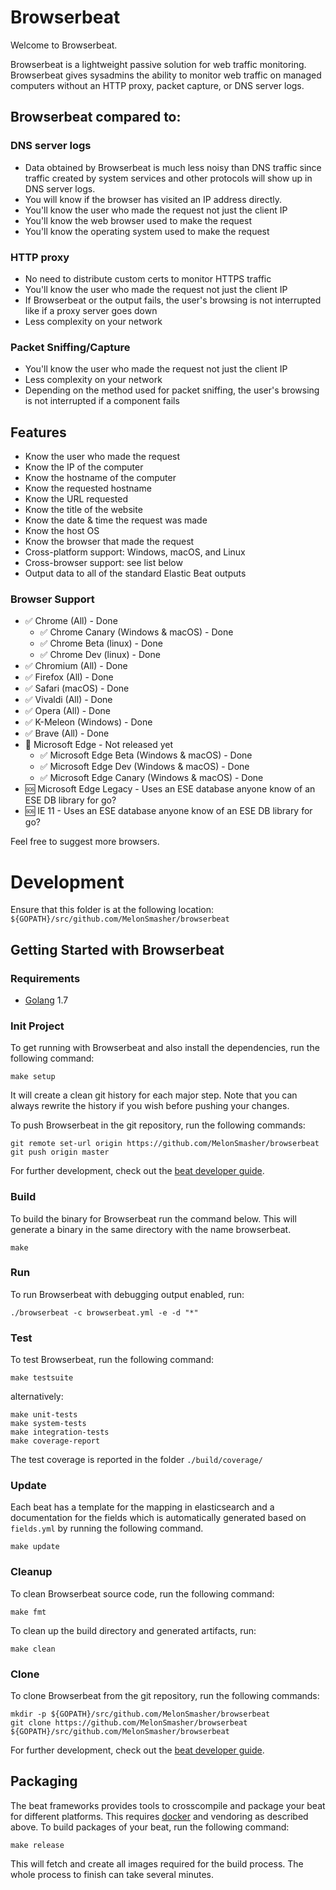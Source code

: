 # Browserbeat

Welcome to Browserbeat.

Browserbeat is a lightweight passive solution for web traffic monitoring. Browserbeat gives sysadmins the ability to monitor web traffic on managed computers without an HTTP proxy, packet capture, or DNS server logs.

## Browserbeat compared to:

### DNS server logs

* Data obtained by Browserbeat is much less noisy than DNS traffic since traffic created by system services and other protocols will show up in DNS server logs.
* You will know if the browser has visited an IP address directly.
* You'll know the user who made the request not just the client IP
* You'll know the web browser used to make the request
* You'll know the operating system used to make the request

### HTTP proxy

* No need to distribute custom certs to monitor HTTPS traffic
* You'll know the user who made the request not just the client IP
* If Browserbeat or the output fails, the user's browsing is not interrupted like if a proxy server goes down
* Less complexity on your network
 
### Packet Sniffing/Capture

* You'll know the user who made the request not just the client IP
* Less complexity on your network
* Depending on the method used for packet sniffing, the user's browsing is not interrupted if a component fails

## Features

* Know the user who made the request
* Know the IP of the computer
* Know the hostname of the computer
* Know the requested hostname
* Know the URL requested
* Know the title of the website
* Know the date & time the request was made
* Know the host OS
* Know the browser that made the request
* Cross-platform support: Windows, macOS, and Linux
* Cross-browser support: see list below
* Output data to all of the standard Elastic Beat outputs

### Browser Support

* :white_check_mark: Chrome (All) - Done
    * :white_check_mark: Chrome Canary (Windows & macOS) - Done
    * :white_check_mark: Chrome Beta (linux) - Done
    * :white_check_mark: Chrome Dev (linux) - Done
* :white_check_mark: Chromium (All) - Done
* :white_check_mark: Firefox (All) - Done
* :white_check_mark: Safari (macOS) - Done
* :white_check_mark: Vivaldi (All) - Done
* :white_check_mark: Opera (All) - Done
* :white_check_mark: K-Meleon (Windows) - Done
* :white_check_mark: Brave (All) - Done
* :yellow_heart: Microsoft Edge - Not released yet
    * :white_check_mark: Microsoft Edge Beta (Windows & macOS) - Done
    * :white_check_mark: Microsoft Edge Dev (Windows & macOS) - Done
    * :white_check_mark: Microsoft Edge Canary (Windows & macOS) - Done
* :sos: Microsoft Edge Legacy - Uses an ESE database anyone know of an ESE DB library for go?
* :sos: IE 11 - Uses an ESE database anyone know of an ESE DB library for go?

Feel free to suggest more browsers.

# Development

Ensure that this folder is at the following location:
`${GOPATH}/src/github.com/MelonSmasher/browserbeat`

## Getting Started with Browserbeat

### Requirements

* [Golang](https://golang.org/dl/) 1.7

### Init Project
To get running with Browserbeat and also install the
dependencies, run the following command:

```
make setup
```

It will create a clean git history for each major step. Note that you can always rewrite the history if you wish before pushing your changes.

To push Browserbeat in the git repository, run the following commands:

```
git remote set-url origin https://github.com/MelonSmasher/browserbeat
git push origin master
```

For further development, check out the [beat developer guide](https://www.elastic.co/guide/en/beats/libbeat/current/new-beat.html).

### Build

To build the binary for Browserbeat run the command below. This will generate a binary
in the same directory with the name browserbeat.

```
make
```


### Run

To run Browserbeat with debugging output enabled, run:

```
./browserbeat -c browserbeat.yml -e -d "*"
```


### Test

To test Browserbeat, run the following command:

```
make testsuite
```

alternatively:
```
make unit-tests
make system-tests
make integration-tests
make coverage-report
```

The test coverage is reported in the folder `./build/coverage/`

### Update

Each beat has a template for the mapping in elasticsearch and a documentation for the fields
which is automatically generated based on `fields.yml` by running the following command.

```
make update
```


### Cleanup

To clean  Browserbeat source code, run the following command:

```
make fmt
```

To clean up the build directory and generated artifacts, run:

```
make clean
```


### Clone

To clone Browserbeat from the git repository, run the following commands:

```
mkdir -p ${GOPATH}/src/github.com/MelonSmasher/browserbeat
git clone https://github.com/MelonSmasher/browserbeat ${GOPATH}/src/github.com/MelonSmasher/browserbeat
```


For further development, check out the [beat developer guide](https://www.elastic.co/guide/en/beats/libbeat/current/new-beat.html).


## Packaging

The beat frameworks provides tools to crosscompile and package your beat for different platforms. This requires [docker](https://www.docker.com/) and vendoring as described above. To build packages of your beat, run the following command:

```
make release
```

This will fetch and create all images required for the build process. The whole process to finish can take several minutes.
